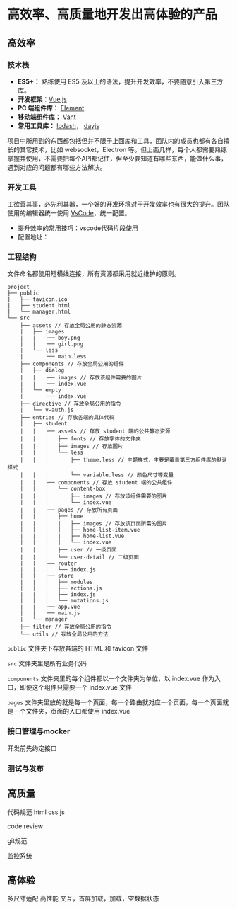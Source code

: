 # 高效率、高质量地开发出高体验的产品

## 高效率

### 技术栈

* **ES5+：** 熟练使用 ES5 及以上的语法，提升开发效率，不要随意引入第三方库。
* **开发框架**：[Vue.js](https://cn.vuejs.org/)
* **PC 端组件库：** [Element](http://element.eleme.io/#/zh-CN)
* **移动端组件库：** [Vant](https://youzan.github.io/vant/#/zh-CN/intro)
* **常用工具库：** [lodash](https://lodash.com/)， [dayjs](https://github.com/iamkun/dayjs)

项目中所用到的东西都包括但并不限于上面库和工具，团队内的成员也都有各自擅长的其它技术，比如 websocket，Electron 等。但上面几样，每个人都需要熟练掌握并使用，不需要把每个API都记住，但至少要知道有哪些东西，能做什么事，遇到对应的问题都有哪些方法解决。

### 开发工具

工欲善其事，必先利其器，一个好的开发环境对于开发效率也有很大的提升。团队使用的编辑器统一使用 [VsCode](https://code.visualstudio.com/)，统一配置。

* 提升效率的常用技巧：vscode代码片段使用
* 配置地址：

### 工程结构

文件命名都使用短横线连接，所有资源都采用就近维护的原则。

```
project
├── public
|   ├── favicon.ico
|   ├── student.html
|   └── manager.html
└── src
    ├── assets // 存放全局公用的静态资源
    |   ├── images
    |   |   ├── boy.png
    |   |   └── girl.png
    |   └── less
    |       └── main.less
    ├── components // 存放全局公用的组件
    |	├── dialog
    |	|   ├── images // 存放该组件需要的图片
    |	|   └── index.vue
    |	└── empty
    |	    └── index.vue
    ├── directive // 存放全局公用的指令
    |	└── v-auth.js
    ├── entries // 存放各端的具体代码
    |	├── student
    |	|   ├── assets // 存放 student 端的公共静态资源
    |	|   |	├── fonts // 存放字体的文件夹
    |	|   |	├── images // 存放图片
    |	|   |	└── less
    |	|   |	    ├── theme.less // 主题样式，主要是覆盖第三方组件库的默认样式
    |	|   |	    └── variable.less // 颜色尺寸等变量
    |	|   ├── components // 存放 student 端的公共组件
    |	|   |	└── content-box
    |	|   |	    ├── images // 存放该组件需要的图片
    |	|   |	    └── index.vue
    |	|   ├── pages // 存放所有页面
    |	|   |	├── home
    |	|   |	|   ├── images // 存放该页面所需的图片
    |	|   |	|   ├── home-list-item.vue
    |	|   |	|   ├── home-list.vue
    |	|   |	|   └── index.vue
    |	|   |	├── user // 一级页面
    |	|   |	└── user-detail // 二级页面
    |	|   ├── router
    |	|   |	└── index.js
    |	|   ├── store
    |	|   |	├── modules
    |	|   |	├── actions.js
    |	|   |	├── index.js
    |	|   |	└── mutations.js
    |	|   ├── app.vue
    |	|   └── main.js
    |	└── manager
    ├── filter // 存放全局公用的指令
    └── utils // 存放全局公用的方法

```

`public` 文件夹下存放各端的 HTML 和 favicon 文件

`src` 文件夹里是所有业务代码

`components` 文件夹里的每个组件都以一个文件夹为单位，以 index.vue 作为入口，即便这个组件只需要一个 index.vue 文件

`pages` 文件夹里放的就是每一个页面，每一个路由就对应一个页面，每一个页面就是一个文件夹，页面的入口都使用 index.vue

### 接口管理与mocker

开发前先约定接口

### 测试与发布


## 高质量

代码规范
	html
	css
	js

code review

git规范

监控系统

## 高体验

多尺寸适配
高性能
交互，首屏加载，加载，空数据状态
